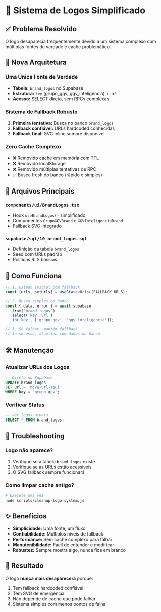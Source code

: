 # 🎨 Sistema de Logos Simplificado

## ✅ Problema Resolvido

O logo desaparecia frequentemente devido a um sistema complexo com múltiplas fontes de verdade e cache problemático.

## 🎯 Nova Arquitetura

### Uma Única Fonte de Verdade
- **Tabela:** `brand_logos` no Supabase
- **Estrutura:** `key` (grupo_ggv, ggv_inteligencia) + `url`
- **Acesso:** SELECT direto, sem RPCs complexas

### Sistema de Fallback Robusto
1. **Primeira tentativa:** Busca no banco `brand_logos`
2. **Fallback confiável:** URLs hardcoded conhecidas
3. **Fallback final:** SVG inline sempre disponível

### Zero Cache Complexo
- ❌ Removido cache em memória com TTL
- ❌ Removido localStorage
- ❌ Removido múltiplas tentativas de RPC
- ✅ Busca fresh do banco (rápido e simples)

## 📁 Arquivos Principais

### `components/ui/BrandLogos.tsx`
- Hook `useBrandLogos()` simplificado
- Componentes `GrupoGGVBrand` e `GGVInteligenciaBrand`
- Fallback SVG integrado

### `supabase/sql/10_brand_logos.sql`
- Definição da tabela `brand_logos`
- Seed com URLs padrão
- Políticas RLS básicas

## 🚀 Como Funciona

```typescript
// 1. Estado inicial com fallback
const [urls, setUrls] = useState<Urls>(FALLBACK_URLS);

// 2. Busca simples no banco
const { data, error } = await supabase
  .from('brand_logos')
  .select('key, url')
  .in('key', ['grupo_ggv', 'ggv_inteligencia']);

// 3. Se falhar, mantém fallback
// Se sucesso, atualiza com dados do banco
```

## 🛠️ Manutenção

### Atualizar URLs dos Logos
```sql
-- Direto no Supabase
UPDATE brand_logos 
SET url = 'nova-url-aqui' 
WHERE key = 'grupo_ggv';
```

### Verificar Status
```sql
-- Ver logos atuais
SELECT * FROM brand_logos;
```

## 🔧 Troubleshooting

### Logo não aparece?
1. Verifique se a tabela `brand_logos` existe
2. Verifique se as URLs estão acessíveis
3. O SVG fallback sempre funcionará

### Como limpar cache antigo?
```bash
# Execute uma vez
node scripts/cleanup-logo-system.js
```

## ✨ Benefícios

- **Simplicidade:** Uma fonte, um fluxo
- **Confiabilidade:** Múltiplos níveis de fallback
- **Performance:** Sem cache complexo para falhar
- **Manutenibilidade:** Fácil de entender e modificar
- **Robustez:** Sempre mostra algo, nunca fica em branco

## 🎉 Resultado

O logo **nunca mais desaparecerá** porque:
1. Tem fallback hardcoded confiável
2. Tem SVG de emergência
3. Não depende de cache que pode falhar
4. Sistema simples com menos pontos de falha
